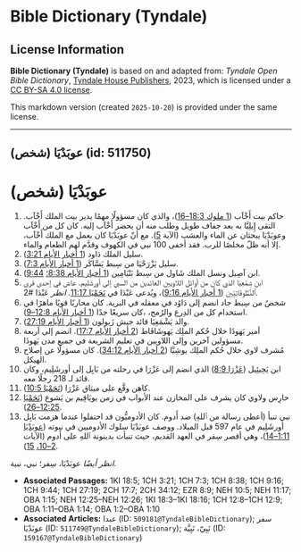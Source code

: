 # Bible Dictionary (Tyndale)

## License Information

**Bible Dictionary (Tyndale)** is based on and adapted from: _Tyndale Open Bible Dictionary_, [Tyndale House Publishers](https://tyndaleopenresources.com/), 2023, which is licensed under a [CC BY-SA 4.0 license](https://creativecommons.org/licenses/by-sa/4.0/legalcode.en).

This markdown version (created `2025-10-20`) is provided under the same license.



--------------------------------

## عوبَدْيَا (شخص) (id: 511750)

عوبَدْيَا (شخص)
===============

1. حاكم بيت أَخْآب ([1 ملوك 18:3–16](https://ref.ly/1Kgs18:3-1Kgs18:16))، والذي كان مسؤولًا مهمًا يدير بيت الملك أَخْآب. التقى إِيلِيَّا به بعد جفاف طويل وطلب منه أن يحضر أَخْآب إليه. كان كل من أَخْآب وعوبَدْيَا يبحثان عن الماء والعشب (الآية [5](https://ref.ly/1Kgs18:3)). مع أنّ عوبَدْيَا كان يعمل مع الملك أَخْآب، إلا أنه ظلّ مخلصًا للرب. فقد أخفى 100 نبي في الكهوف وقدَّم لهم الطعام والماء.
2. سليل الملك دَاود ([1 أخبار الأيام 3:21](https://ref.ly/1Chr3:21)).
3. سليل يَزْرَحْيَا من سِبط يَسَّاكَر ([1 أخبار الأيام 7:3](https://ref.ly/1Chr7:3)).
4. ابن آصِيل ونسل الملك شَاول من سِبط بَنْيَامِين ([1 أخبار الأيام 8:38؛](https://ref.ly/1Chr8:38) [9:44](https://ref.ly/1Chr9:44)).
5. ابن شِمْعِيَا الذي كان من أوائل اللاويين العائدين من السبي إلى أورشَلِيم. عاش في إحدى قرى ٱلنَّطُوفَاتِيِّين ([1 أخبار الأيام 9:16](https://ref.ly/1Chr9:16))، ويُدعى عَبْدَا في [نَحَمْيَا 11:17](https://ref.ly/Neh11:17). *انظر* عَبْدَا \#2.
6. شخصٌ من سِبط جاد انضم إلى دَاوُد في معقله في البرية. كان محاربًا قويًا ماهرًا في استخدام كل من الدِرع والرُمح، ،كان سريعًا جدًا ([1 أخبار الأيام 12:8–9](https://ref.ly/1Chr12:8-1Chr12:9)).
7. والد يَشْمَعِيَا قائد جيش زَبولون ([1 أخبار الأيام 27:19](https://ref.ly/1Chr27:19)).
8. أمير يَهوذَا خلال حُكم الملِك يَهوشَافَاط ([2 أخبار الأيام 17:7](https://ref.ly/2Chr17:7)). انضم إلى أربعة مسؤولين آخرين وإلى اللاويين في تعليم الشريعة في جميع مدن يَهوذَا.
9. مُشرف لاوي خلال حُكم الملِك يوشِيَّا ([2 أخبار الأيام 34:12](https://ref.ly/2Chr34:12)). كان مسؤولًا عن إصلاح الهيكل.
10. ابن يَحِيئِيل ([عَزْرَا 8:9](https://ref.ly/Ezra8:9)) الذي انضم إلى عَزْرَا في رحلته من بَابِل إلى أورشَلِيم، وكان قائد لـ 218 رجلًا معه.
11. كاهن وقَّع على ميثاق عَزْرَا ([نَحَمْيَا 10:5](https://ref.ly/Neh10:5)).
12. حارِس ولاوي كان يشرف على المخازن عند الأبواب في زمن يويَاقِيم بن يَشوع ([نَحَمْيَا 12:25–26](https://ref.ly/Neh12:25-Neh12:26)).
13. نبي تنبأ (أعطى رسالة من ٱللهِ) ضد أَدوم. كان الأدوميُّون قد احتفلوا عندما هزمت بَابِل أورشَلِيم في عام 597 قبل الميلاد. ووصف عوبَدْيَا سلوك الأدوميين في نبوته ([عوبَدْيَا 1:11–14](https://ref.ly/Obad1:11-Obad1:14))، وهي أقصر سِفر في العهد القديم، حيث تنبأت بدينونة ٱللهِ على أَدوم (الآيات [2–10،](https://ref.ly/Obad1:2-Obad1:10) [15](https://ref.ly/Obad1:15)).

*انظر أيضًا* عوبَدْيَا، سِفر؛ نبي، نبية.

* **Associated Passages:** 1KI 18:5; 1CH 3:21; 1CH 7:3; 1CH 8:38; 1CH 9:16; 1CH 9:44; 1CH 27:19; 2CH 17:7; 2CH 34:12; EZR 8:9; NEH 10:5; NEH 11:17; OBA 1:15; NEH 12:25–NEH 12:26; 1KI 18:3–1KI 18:16; 1CH 12:8–1CH 12:9; OBA 1:11–OBA 1:14; OBA 1:2–OBA 1:10
* **Associated Articles:** عبدا (ID: `509181@TyndaleBibleDictionary`); سفر عوبَدْيَا (ID: `511749@TyndaleBibleDictionary`); نَبِيّ، نَبِيَّة (ID: `159167@TyndaleBibleDictionary`)

